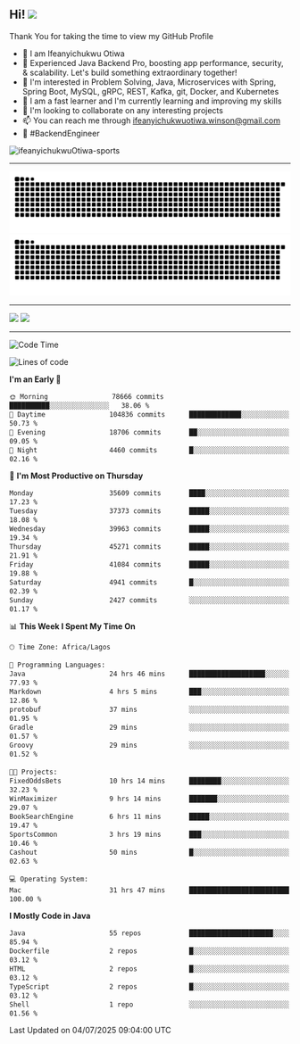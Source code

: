 <!-- BLOG-POST-LIST:START --><!-- BLOG-POST-LIST:END -->

## Hi! <img src="https://media.giphy.com/media/hvRJCLFzcasrR4ia7z/giphy.gif" width="4%"> 

Thank You for taking the time to view my GitHub Profile

- 👋 I am Ifeanyichukwu Otiwa
- 🚀 Experienced Java Backend Pro, boosting app performance, security, & scalability. Let's build something extraordinary together!
- 👀 I'm interested in Problem Solving, Java, Microservices with Spring, Spring Boot, MySQL, gRPC, REST, Kafka, git, Docker, and Kubernetes
- 🌱 I am a fast learner and I'm currently learning and improving my skills
- 💞️ I'm looking to collaborate on any interesting projects
- 📫 You can reach me through ifeanyichukwuotiwa.winson@gmail.com
- 🚀 #BackendEngineer

<p align="left" marginTop="10px"> <img src="https://komarev.com/ghpvc/?username=ifeanyichukwuOtiwa-sports&label=Profile%20views&color=0e75b6&style=for-the-badge" alt="ifeanyichukwuOtiwa-sports" /> </p>

***

<!--🐍📈SNAKEGRAPH / 🌐WEBSITE: https://github.com/Platane/snk -->
![github contribution grid snake animation](https://raw.githubusercontent.com/ifeanyichukwuOtiwa-sports/ifeanyichukwuOtiwa-sports/output/github-contribution-grid-snake-dark.svg#gh-dark-mode-only)![github contribution grid snake animation](https://raw.githubusercontent.com/ifeanyichukwuOtiwa-sports/ifeanyichukwuOtiwa-sports/output/github-contribution-grid-snake.svg#gh-light-mode-only)

***

<p float="left">
  <img float="left" src="https://github-readme-stats.vercel.app/api?username=ifeanyichukwuOtiwa-sports&count_private=true&include_all_commits=true&theme=react&show_icons=true" />
  <img float="right" src="https://github-readme-stats.vercel.app/api/top-langs/?username=ifeanyichukwuOtiwa-sports&layout=compact&show_icons=true&theme=react" /> 
</p>

***



<!--START_SECTION:waka-->
![Code Time](http://img.shields.io/badge/Code%20Time-3%2C916%20hrs%2049%20mins-blue)

![Lines of code](https://img.shields.io/badge/From%20Hello%20World%20I%27ve%20Written-55.8%20million%20lines%20of%20code-blue)

**I'm an Early 🐤** 

```text
🌞 Morning                78666 commits       ██████████░░░░░░░░░░░░░░░   38.06 % 
🌆 Daytime                104836 commits      █████████████░░░░░░░░░░░░   50.73 % 
🌃 Evening                18706 commits       ██░░░░░░░░░░░░░░░░░░░░░░░   09.05 % 
🌙 Night                  4460 commits        █░░░░░░░░░░░░░░░░░░░░░░░░   02.16 % 
```
📅 **I'm Most Productive on Thursday** 

```text
Monday                   35609 commits       ████░░░░░░░░░░░░░░░░░░░░░   17.23 % 
Tuesday                  37373 commits       █████░░░░░░░░░░░░░░░░░░░░   18.08 % 
Wednesday                39963 commits       █████░░░░░░░░░░░░░░░░░░░░   19.34 % 
Thursday                 45271 commits       █████░░░░░░░░░░░░░░░░░░░░   21.91 % 
Friday                   41084 commits       █████░░░░░░░░░░░░░░░░░░░░   19.88 % 
Saturday                 4941 commits        █░░░░░░░░░░░░░░░░░░░░░░░░   02.39 % 
Sunday                   2427 commits        ░░░░░░░░░░░░░░░░░░░░░░░░░   01.17 % 
```


📊 **This Week I Spent My Time On** 

```text
🕑︎ Time Zone: Africa/Lagos

💬 Programming Languages: 
Java                     24 hrs 46 mins      ███████████████████░░░░░░   77.93 % 
Markdown                 4 hrs 5 mins        ███░░░░░░░░░░░░░░░░░░░░░░   12.86 % 
protobuf                 37 mins             ░░░░░░░░░░░░░░░░░░░░░░░░░   01.95 % 
Gradle                   29 mins             ░░░░░░░░░░░░░░░░░░░░░░░░░   01.57 % 
Groovy                   29 mins             ░░░░░░░░░░░░░░░░░░░░░░░░░   01.52 % 

🐱‍💻 Projects: 
FixedOddsBets            10 hrs 14 mins      ████████░░░░░░░░░░░░░░░░░   32.23 % 
WinMaximizer             9 hrs 14 mins       ███████░░░░░░░░░░░░░░░░░░   29.07 % 
BookSearchEngine         6 hrs 11 mins       █████░░░░░░░░░░░░░░░░░░░░   19.47 % 
SportsCommon             3 hrs 19 mins       ███░░░░░░░░░░░░░░░░░░░░░░   10.46 % 
Cashout                  50 mins             █░░░░░░░░░░░░░░░░░░░░░░░░   02.63 % 

💻 Operating System: 
Mac                      31 hrs 47 mins      █████████████████████████   100.00 % 
```

**I Mostly Code in Java** 

```text
Java                     55 repos            █████████████████████░░░░   85.94 % 
Dockerfile               2 repos             █░░░░░░░░░░░░░░░░░░░░░░░░   03.12 % 
HTML                     2 repos             █░░░░░░░░░░░░░░░░░░░░░░░░   03.12 % 
TypeScript               2 repos             █░░░░░░░░░░░░░░░░░░░░░░░░   03.12 % 
Shell                    1 repo              ░░░░░░░░░░░░░░░░░░░░░░░░░   01.56 % 
```




 Last Updated on 04/07/2025 09:04:00 UTC
<!--END_SECTION:waka-->

<!--
<p align="center">
![trophy](https://github-profile-trophy.vercel.app/?username=ifeanyichukwuOtiwa-sports&theme=onedark) (https://github.com/ryo-ma/github-profile-trophy)
</p>
-->

<!---
ifeanyi-otiwa/ifeanyi-otiwa is a ✨ special ✨ repository because its `README.md` (this file) appears on your GitHub profile.
You can click the Preview link to take a look at your changes.
--->
